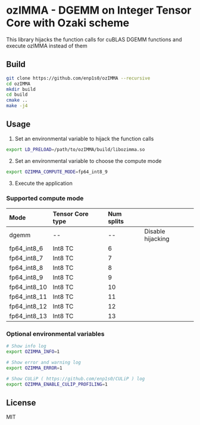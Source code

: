 # ozIMMA - DGEMM on Integer Tensor Core with Ozaki scheme

This library hijacks the function calls for cuBLAS DGEMM functions and execute ozIMMA instead of them

## Build
```bash
git clone https://github.com/enp1s0/ozIMMA --recursive
cd ozIMMA
mkdir build
cd build
cmake ..
make -j4
```

## Usage

1. Set an environmental variable to hijack the function calls
```bash
export LD_PRELOAD=/path/to/ozIMMA/build/libozimma.so
```

2. Set an environmental variable to choose the compute mode
```bash
export OZIMMA_COMPUTE_MODE=fp64_int8_9
```

3. Execute the application

### Supported compute mode
| Mode       | Tensor Core type | Num splits |                   |
|:-----------|:-----------------|:-----------|:------------------|
|dgemm       | --               | --         | Disable hijacking |
|fp64_int8_6 | Int8 TC          | 6          |                   |
|fp64_int8_7 | Int8 TC          | 7          |                   |
|fp64_int8_8 | Int8 TC          | 8          |                   |
|fp64_int8_9 | Int8 TC          | 9          |                   |
|fp64_int8_10| Int8 TC          | 10         |                   |
|fp64_int8_11| Int8 TC          | 11         |                   |
|fp64_int8_12| Int8 TC          | 12         |                   |
|fp64_int8_13| Int8 TC          | 13         |                   |


### Optional environmental variables
```bash
# Show info log
export OZIMMA_INFO=1

# Show error and warning log
export OZIMMA_ERROR=1

# Show CULiP ( https://github.com/enp1s0/CULiP ) log
export OZIMMA_ENABLE_CULIP_PROFILING=1
```

## License
MIT
